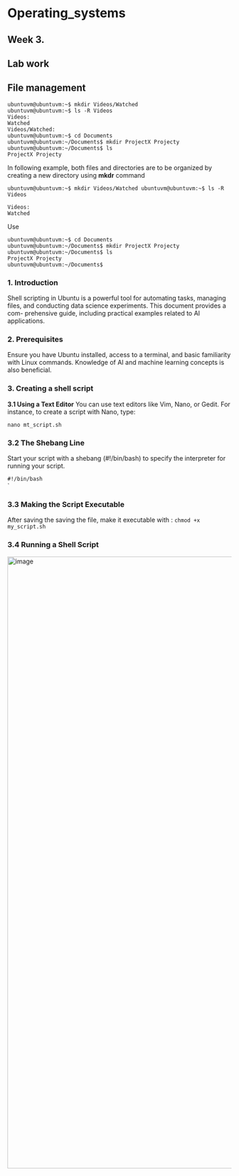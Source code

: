 # Operating_systems


## Week 3. 
## Lab work

## File management
```
ubuntuvm@ubuntuvm:~$ mkdir Videos/Watched  
ubuntuvm@ubuntuvm:~$ ls -R Videos
Videos:
Watched
Videos/Watched:
ubuntuvm@ubuntuvm:~$ cd Documents
ubuntuvm@ubuntuvm:~/Documents$ mkdir ProjectX Projecty
ubuntuvm@ubuntuvm:~/Documents$ ls
ProjectX Projecty
```

In following example, both files and directories are to be organized by creating a new directory using **mkdr** command
```
ubuntuvm@ubuntuvm:~$ mkdir Videos/Watched ubuntuvm@ubuntuvm:~$ ls -R Videos

Videos:
Watched
```

Use 
```
ubuntuvm@ubuntuvm:~$ cd Documents
ubuntuvm@ubuntuvm:~/Documents$ mkdir ProjectX Projecty
ubuntuvm@ubuntuvm:~/Documents$ ls
ProjectX Projecty
ubuntuvm@ubuntuvm:~/Documents$
```
### 1. Introduction 

Shell scripting in Ubuntu is a powerful tool for automating tasks, managing
files, and conducting data science experiments. This document provides a com-
prehensive guide, including practical examples related to AI applications.

### 2. Prerequisites

Ensure you have Ubuntu installed, access to a terminal, and basic familiarity
with Linux commands. Knowledge of AI and machine learning concepts is also
beneficial.

### 3. Creating a shell script
**3.1 Using a Text Editor**
You can use text editors like Vim, Nano, or Gedit. For instance, to create a
script with Nano, type:

`nano mt_script.sh                                                                                                       
`
### 3.2 The Shebang Line
Start your script with a shebang (#!/bin/bash) to specify the interpreter for
running your script.

`#!/bin/bash                                                                      `                                                                                                                                                       `
### 3.3 Making the Script Executable
After saving the saving the file, make it executable with :
`chmod +x my_script.sh
`

### 3.4 Running a Shell Script

<img width="1371" alt="image" src="https://github.com/user-attachments/assets/21c986df-9a89-4d36-ba0c-e2d37ada420d">
